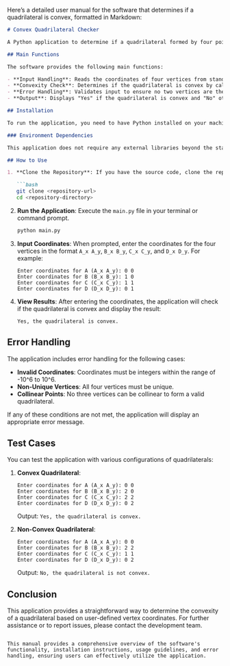 Here’s a detailed user manual for the software that determines if a quadrilateral is convex, formatted in Markdown:

```markdown
# Convex Quadrilateral Checker

A Python application to determine if a quadrilateral formed by four points is convex.

## Main Functions

The software provides the following main functions:

- **Input Handling**: Reads the coordinates of four vertices from standard input, ensuring they are integers within the specified range.
- **Convexity Check**: Determines if the quadrilateral is convex by calculating the cross products of the edge vectors.
- **Error Handling**: Validates input to ensure no two vertices are the same and no three vertices are collinear.
- **Output**: Displays "Yes" if the quadrilateral is convex and "No" otherwise.

## Installation

To run the application, you need to have Python installed on your machine. You can download Python from [python.org](https://www.python.org/downloads/).

### Environment Dependencies

This application does not require any external libraries beyond the standard Python library. However, ensure you have Python 3.x installed.

## How to Use

1. **Clone the Repository**: If you have the source code, clone the repository to your local machine.

   ```bash
   git clone <repository-url>
   cd <repository-directory>
   ```

2. **Run the Application**: Execute the `main.py` file in your terminal or command prompt.

   ```bash
   python main.py
   ```

3. **Input Coordinates**: When prompted, enter the coordinates for the four vertices in the format `A_x A_y`, `B_x B_y`, `C_x C_y`, and `D_x D_y`. For example:

   ```
   Enter coordinates for A (A_x A_y): 0 0
   Enter coordinates for B (B_x B_y): 1 0
   Enter coordinates for C (C_x C_y): 1 1
   Enter coordinates for D (D_x D_y): 0 1
   ```

4. **View Results**: After entering the coordinates, the application will check if the quadrilateral is convex and display the result:

   ```
   Yes, the quadrilateral is convex.
   ```

## Error Handling

The application includes error handling for the following cases:

- **Invalid Coordinates**: Coordinates must be integers within the range of -10^6 to 10^6.
- **Non-Unique Vertices**: All four vertices must be unique.
- **Collinear Points**: No three vertices can be collinear to form a valid quadrilateral.

If any of these conditions are not met, the application will display an appropriate error message.

## Test Cases

You can test the application with various configurations of quadrilaterals:

1. **Convex Quadrilateral**:
   ```
   Enter coordinates for A (A_x A_y): 0 0
   Enter coordinates for B (B_x B_y): 2 0
   Enter coordinates for C (C_x C_y): 2 2
   Enter coordinates for D (D_x D_y): 0 2
   ```

   Output: `Yes, the quadrilateral is convex.`

2. **Non-Convex Quadrilateral**:
   ```
   Enter coordinates for A (A_x A_y): 0 0
   Enter coordinates for B (B_x B_y): 2 2
   Enter coordinates for C (C_x C_y): 1 1
   Enter coordinates for D (D_x D_y): 0 2
   ```

   Output: `No, the quadrilateral is not convex.`

## Conclusion

This application provides a straightforward way to determine the convexity of a quadrilateral based on user-defined vertex coordinates. For further assistance or to report issues, please contact the development team.
```

This manual provides a comprehensive overview of the software's functionality, installation instructions, usage guidelines, and error handling, ensuring users can effectively utilize the application.